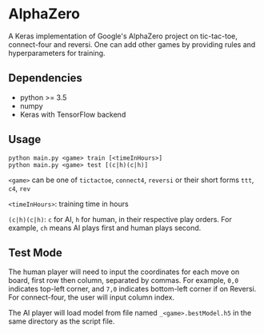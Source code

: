 # AlphaZero
A Keras implementation of Google's AlphaZero project on tic-tac-toe, connect-four and reversi. One can add other games by providing rules and hyperparameters for training.

## Dependencies
* python >= 3.5
* numpy
* Keras with TensorFlow backend

## Usage
```
python main.py <game> train [<timeInHours>]
python main.py <game> test [(c|h)(c|h)]
```

`<game>` can be one of `tictactoe`, `connect4`, `reversi` or their short forms `ttt`, `c4`, `rev`

`<timeInHours>`: training time in hours

`(c|h)(c|h)`: `c` for AI, `h` for human, in their respective play orders. For example, `ch` means AI plays first and human plays second.

## Test Mode

The human player will need to input the coordinates for each move on board, first row then column, separated by commas. For example, `0,0` indicates top-left corner, and `7,0` indicates bottom-left corner if on Reversi. For connect-four, the user will input column index.

The AI player will load model from file named `_<game>.bestModel.h5` in the same directory as the script file.
